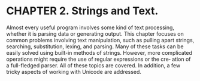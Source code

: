 # CHAPTER 2. Strings and Text.

Almost every useful program involves some kind of text processing, whether it is parsing
data or generating output. This chapter focuses on common problems involving text
manipulation, such as pulling apart strings, searching, substitution, lexing, and parsing.
Many of these tasks can be easily solved using built-in methods of strings. However,
more complicated operations might require the use of regular expressions or the cre‐
ation of a full-fledged parser. All of these topics are covered. In addition, a few tricky
aspects of working with Unicode are addressed.
